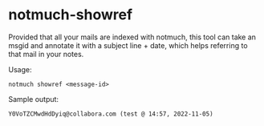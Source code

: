 # notmuch-showref

Provided that all your mails are indexed with notmuch, this tool can take an msgid and annotate it
with a subject line + date, which helps referring to that mail in your notes.


Usage:

```
notmuch showref <message-id>
```

Sample output:

```
Y0VoTZCMwdHdDyiq@collabora.com (test @ 14:57, 2022-11-05)
```
